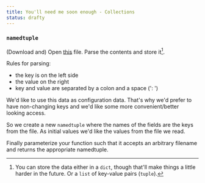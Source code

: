 ```yaml
---
title: You'll need me soon enough - Collections
status: drafty
---
```


### `namedtuple`

(Download and) Open [this](/misc/clarkson.yml) file. Parse the contents and store it[^storing].

[^storing]:
    You can store the data either in a `dict`, though that'll make things a little harder in the future. Or a `list` of key-value pairs (`tuple`).

Rules for parsing:

- the key is on the left side
- the value on the right
- key and value are separated by a colon and a space (': ')

We'd like to use this data as configuration data. That's why we'd prefer to have non-changing keys and we'd like some more convenient/better looking access.

So we create a new `namedtuple` where the names of the fields are the keys from the file. As initial values we'd like the values from the file we read.

Finally parameterize your function such that it accepts an arbitrary filename and returns the appropriate namedtuple.
